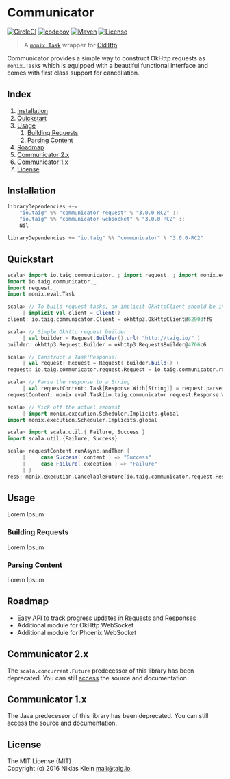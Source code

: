 # Communicator

[![CircleCI](https://circleci.com/gh/Taig/communicator/tree/master.svg?style=shield)](https://circleci.com/gh/Taig/communicator/tree/master)
[![codecov](https://codecov.io/github/Taig/Communicator/coverage.svg?branch=master)](https://codecov.io/github/Taig/Communicator?branch=master)
[![Maven](https://img.shields.io/maven-central/v/io.taig/communicator_2.11.svg)](http://search.maven.org/#artifactdetails%7Cio.taig%7Ccommunicator_2.11%7C3.0.0%7Cjar)
[![License](https://img.shields.io/badge/license-MIT-blue.svg)](https://raw.githubusercontent.com/Taig/Communicator/master/LICENSE)

> A [`monix.Task`][1] wrapper for [OkHttp][2]

Communicator provides a simple way to construct OkHttp requests as `monix.Task`s which is equipped with a beautiful functional interface and comes with first class support for cancellation.

## Index

1. [Installation](#installation)
2. [Quickstart](#quickstart)
3. [Usage](#usage)
    1. [Building Requests](#building-requests)
    2. [Parsing Content](#parsing-content)
4. [Roadmap](#roadmap)
5. [Communicator 2.x](#communicator-2x)
6. [Communicator 1.x](#communicator-1x)
7. [License](#license)

## Installation

```scala
libraryDependencies ++=
    "io.taig" %% "communicator-request" % "3.0.0-RC2" ::
    "io.taig" %% "communicator-websocket" % "3.0.0-RC2" ::
    Nil
```

```scala
libraryDependencies += "io.taig" %% "communicator" % "3.0.0-RC2"
```

## Quickstart

```scala
scala> import io.taig.communicator._; import request._; import monix.eval.Task
import io.taig.communicator._
import request._
import monix.eval.Task

scala> // To build request tasks, an implicit OkHttpClient should be in scope
     | implicit val client = Client()
client: io.taig.communicator.Client = okhttp3.OkHttpClient@62903ff9

scala> // Simple OkHttp request builder
     | val builder = Request.Builder().url( "http://taig.io/" )
builder: okhttp3.Request.Builder = okhttp3.Request$Builder@4766c6

scala> // Construct a Task[Response]
     | val request: Request = Request( builder.build() )
request: io.taig.communicator.request.Request = io.taig.communicator.request.Request@12be74a9

scala> // Parse the response to a String
     | val requestContent: Task[Response.With[String]] = request.parse[String]
requestContent: monix.eval.Task[io.taig.communicator.request.Response.With[String]] = BindAsync(<function3>,<function1>)

scala> // Kick off the actual request
     | import monix.execution.Scheduler.Implicits.global
import monix.execution.Scheduler.Implicits.global

scala> import scala.util.{ Failure, Success }
import scala.util.{Failure, Success}

scala> requestContent.runAsync.andThen {
     |     case Success( content ) => "Success"
     |     case Failure( exception ) => "Failure"
     | }
res5: monix.execution.CancelableFuture[io.taig.communicator.request.Response.With[String]] = monix.execution.CancelableFuture$Implementation@69987e6
```

## Usage

Lorem Ipsum

### Building Requests

Lorem Ipsum

### Parsing Content

Lorem Ipsum

## Roadmap

 * Easy API to track progress updates in Requests and Responses
 * Additional module for OkHttp WebSocket
 * Additional module for Phoenix WebSocket

## Communicator 2.x

The `scala.concurrent.Future` predecessor of this library has been deprecated. You can still [access][3] the source and documentation.

## Communicator 1.x

The Java predecessor of this library has been deprecated. You can still [access][4] the source and documentation.

## License

The MIT License (MIT)  
Copyright (c) 2016 Niklas Klein <mail@taig.io>

[1]: https://monix.io/
[2]: http://square.github.io/okhttp/
[3]: https://github.com/Taig/Communicator/tree/2.3.2
[4]: https://github.com/Taig/Communicator/tree/f820d08b1cc4d77083e384568ce89223e53ab693
